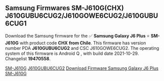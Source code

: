 <h2>Samsung Firmwares SM-J610G(CHX) J610GUBU6CUG2/J610GOWE6CUG2/J610GUBU6CUG1</h2>
Download the Samsung firmware for the ✅ <strong>Samsung Galaxy J6 Plus </strong> ⭐ <strong>SM-J610G</strong> with product code <strong>CHX</strong> <strong> from Chile</strong>. This firmware has version number PDA <strong>J610GUBU6CUG2</strong> and CSC J610GOWE6CUG2. The operating system of this firmware is Android Q , with build date 2021-10-29. Changelist <strong>19470558</strong>.


[SM-J610G](https://samfirm.shop/samsung/model/SM-J610G)
[J610GUBU6CUG2](https://samfirm.shop/samsung/pda/J610GUBU6CUG2)
[Download Firmware Samsung Galaxy J6 Plus SM-J610G](https://samfirm.shop/samsung/firmware/469937)
